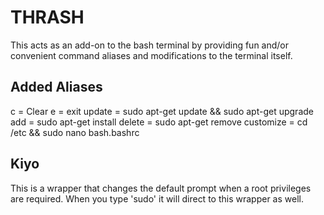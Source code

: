 # THRASH

This acts as an add-on to the bash terminal by providing fun and/or convenient command aliases and modifications to the terminal itself.

## Added Aliases
c = Clear
e = exit
update = sudo apt-get update && sudo apt-get upgrade
add = sudo apt-get install
delete = sudo apt-get remove
customize = cd /etc && sudo nano bash.bashrc


## Kiyo
This is a wrapper that changes the default prompt when a root privileges are required. When you type 'sudo' it will direct to this wrapper as well.
